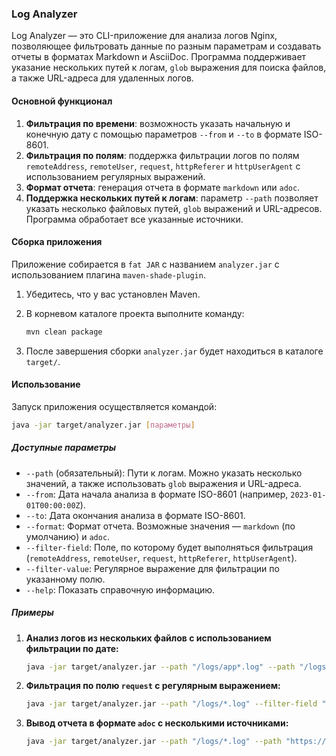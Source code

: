 ### Log Analyzer

Log Analyzer — это CLI-приложение для анализа логов Nginx, позволяющее фильтровать данные по разным параметрам и создавать отчеты в форматах Markdown и AsciiDoc. Программа поддерживает указание нескольких путей к логам, `glob` выражения для поиска файлов, а также URL-адреса для удаленных логов.

#### Основной функционал

1. **Фильтрация по времени**: возможность указать начальную и конечную дату с помощью параметров `--from` и `--to` в формате ISO-8601.
2. **Фильтрация по полям**: поддержка фильтрации логов по полям `remoteAddress`, `remoteUser`, `request`, `httpReferer` и `httpUserAgent` с использованием регулярных выражений.
3. **Формат отчета**: генерация отчета в формате `markdown` или `adoc`.
4. **Поддержка нескольких путей к логам**: параметр `--path` позволяет указать несколько файловых путей, `glob` выражений и URL-адресов. Программа обработает все указанные источники.

#### Сборка приложения

Приложение собирается в `fat JAR` с названием `analyzer.jar` с использованием плагина `maven-shade-plugin`.

1. Убедитесь, что у вас установлен Maven.
2. В корневом каталоге проекта выполните команду:

   ```bash
   mvn clean package
   ```

3. После завершения сборки `analyzer.jar` будет находиться в каталоге `target/`.

#### Использование

Запуск приложения осуществляется командой:

```bash
java -jar target/analyzer.jar [параметры]
```

##### Доступные параметры

- `--path` (обязательный): Пути к логам. Можно указать несколько значений, а также использовать `glob` выражения и URL-адреса.
- `--from`: Дата начала анализа в формате ISO-8601 (например, `2023-01-01T00:00:00Z`).
- `--to`: Дата окончания анализа в формате ISO-8601.
- `--format`: Формат отчета. Возможные значения — `markdown` (по умолчанию) и `adoc`.
- `--filter-field`: Поле, по которому будет выполняться фильтрация (`remoteAddress`, `remoteUser`, `request`, `httpReferer`, `httpUserAgent`).
- `--filter-value`: Регулярное выражение для фильтрации по указанному полю.
- `--help`: Показать справочную информацию.

##### Примеры

1. **Анализ логов из нескольких файлов с использованием фильтрации по дате:**

   ```bash
   java -jar target/analyzer.jar --path "/logs/app*.log" --path "/logs/access.log" --path "https://example.com/logs/app.log" --from "2023-01-01T00:00:00Z" --to "2023-12-31T23:59:59Z"
   ```

2. **Фильтрация по полю `request` с регулярным выражением:**

   ```bash
   java -jar target/analyzer.jar --path "/logs/*.log" --filter-field "request" --filter-value ".*GET.*"
   ```

3. **Вывод отчета в формате `adoc` с несколькими источниками:**

   ```bash
   java -jar target/analyzer.jar --path "/logs/*.log" --path "https://example.com/logs/app.log" --format adoc
   ```
